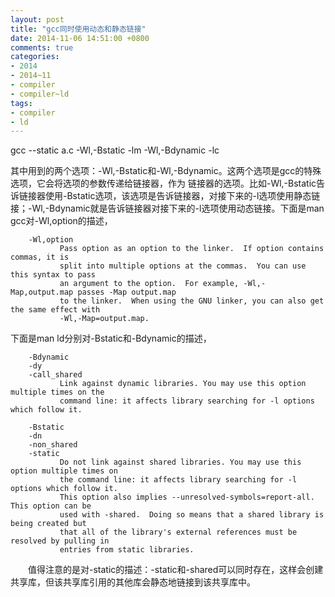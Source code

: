 ```yaml
---
layout: post
title: "gcc同时使用动态和静态链接"
date: 2014-11-06 14:51:00 +0800
comments: true
categories:
- 2014
- 2014~11
- compiler
- compiler~ld
tags:
- compiler
- ld
---
```

gcc --static a.c -Wl,-Bstatic -lm -Wl,-Bdynamic -lc  

其中用到的两个选项：-Wl,-Bstatic和-Wl,-Bdynamic。这两个选项是gcc的特殊选项，它会将选项的参数传递给链接器，作为 链接器的选项。比如-Wl,-Bstatic告诉链接器使用-Bstatic选项，该选项是告诉链接器，对接下来的-l选项使用静态链 接；-Wl,-Bdynamic就是告诉链接器对接下来的-l选项使用动态链接。下面是man gcc对-Wl,option的描述，  
```
	-Wl,option  
           Pass option as an option to the linker.  If option contains commas, it is   
           split into multiple options at the commas.  You can use this syntax to pass  
           an argument to the option.  For example, -Wl,-Map,output.map passes -Map output.map  
           to the linker.  When using the GNU linker, you can also get the same effect with   
           -Wl,-Map=output.map.  
```
下面是man ld分别对-Bstatic和-Bdynamic的描述，  
```
	-Bdynamic  
	-dy  
	-call_shared  
           Link against dynamic libraries. You may use this option multiple times on the  
           command line: it affects library searching for -l options which follow it.  

	-Bstatic  
	-dn  
	-non_shared  
	-static  
           Do not link against shared libraries. You may use this option multiple times on   
           the command line: it affects library searching for -l options which follow it.   
           This option also implies --unresolved-symbols=report-all.  This option can be   
           used with -shared.  Doing so means that a shared library is being created but   
           that all of the library's external references must be resolved by pulling in   
           entries from static libraries.  
```
　　值得注意的是对-static的描述：-static和-shared可以同时存在，这样会创建共享库，但该共享库引用的其他库会静态地链接到该共享库中。
